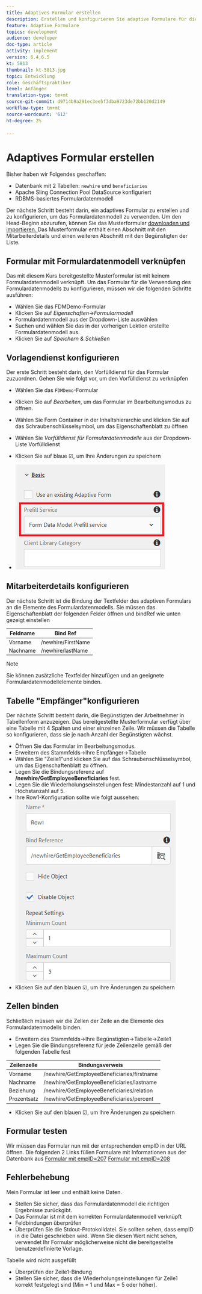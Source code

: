 ```yaml
---
title: Adaptives Formular erstellen
description: Erstellen und konfigurieren Sie adaptive Formulare für die Verwendung des Vorfülldienstes des Formulardatenmodells
feature: Adaptive Formulare
topics: development
audience: developer
doc-type: article
activity: implement
version: 6.4,6.5
kt: 5813
thumbnail: kt-5813.jpg
topic: Entwicklung
role: Geschäftspraktiker
level: Anfänger
translation-type: tm+mt
source-git-commit: d9714b9a291ec3ee5f3dba9723de72bb120d2149
workflow-type: tm+mt
source-wordcount: '612'
ht-degree: 2%

---
```



# Adaptives Formular erstellen

Bisher haben wir Folgendes geschaffen:

* Datenbank mit 2 Tabellen: `newhire` und `beneficiaries`
* Apache Sling Connection Pool DataSource konfiguriert
* RDBMS-basiertes Formulardatenmodell

Der nächste Schritt besteht darin, ein adaptives Formular zu erstellen und zu konfigurieren, um das Formulardatenmodell zu verwenden.  Um den Head-Beginn abzurufen, können Sie das Musterformular [downloaden und importieren. ](assets/fdm-demo-af.zip) Das Musterformular enthält einen Abschnitt mit den Mitarbeiterdetails und einen weiteren Abschnitt mit den Begünstigten der Liste.

## Formular mit Formulardatenmodell verknüpfen

Das mit diesem Kurs bereitgestellte Musterformular ist mit keinem Formulardatenmodell verknüpft. Um das Formular für die Verwendung des Formulardatenmodells zu konfigurieren, müssen wir die folgenden Schritte ausführen:

* Wählen Sie das FDMDemo-Formular
* Klicken Sie auf _Eigenschaften_->_Formularmodell_
* Formulardatenmodell aus der Dropdown-Liste auswählen
* Suchen und wählen Sie das in der vorherigen Lektion erstellte Formulardatenmodell aus.
* Klicken Sie auf _Speichern &amp; Schließen_

## Vorlagendienst konfigurieren

Der erste Schritt besteht darin, den Vorfülldienst für das Formular zuzuordnen. Gehen Sie wie folgt vor, um den Vorfülldienst zu verknüpfen

* Wählen Sie das `FDMDemo`-Formular
* Klicken Sie auf _Bearbeiten_, um das Formular im Bearbeitungsmodus zu öffnen.
* Wählen Sie Form Container in der Inhaltshierarchie und klicken Sie auf das Schraubenschlüsselsymbol, um das Eigenschaftenblatt zu öffnen
* Wählen Sie _Vorfülldienst für Formulardatenmodelle_ aus der Dropdown-Liste Vorfülldienst
* Klicken Sie auf blaue ☑, um Ihre Änderungen zu speichern

* ![prefill-service](assets/fdm-prefill.png)

## Mitarbeiterdetails konfigurieren

Der nächste Schritt ist die Bindung der Textfelder des adaptiven Formulars an die Elemente des Formulardatenmodells. Sie müssen das Eigenschaftenblatt der folgenden Felder öffnen und bindRef wie unten gezeigt einstellen


| Feldname | Bind Ref |
|------------|--------------------|
| Vorname | /newhire/FirstName |
| Nachname | /newhire/lastName |

>[!NOTE]
>
>Sie können zusätzliche Textfelder hinzufügen und an geeignete Formulardatenmodellelemente binden.

## Tabelle &quot;Empfänger&quot;konfigurieren

Der nächste Schritt besteht darin, die Begünstigten der Arbeitnehmer in Tabellenform anzuzeigen. Das bereitgestellte Musterformular verfügt über eine Tabelle mit 4 Spalten und einer einzelnen Zeile. Wir müssen die Tabelle so konfigurieren, dass sie je nach Anzahl der Begünstigten wächst.

* Öffnen Sie das Formular im Bearbeitungsmodus.
* Erweitern des Stammfelds->Ihre Empfänger->Tabelle
* Wählen Sie &quot;Zeile1&quot;und klicken Sie auf das Schraubenschlüsselsymbol, um das Eigenschaftenblatt zu öffnen.
* Legen Sie die Bindungsreferenz auf **/newhire/GetEmployeeBeneficiaries** fest.
* Legen Sie die Wiederholungseinstellungen fest: Mindestanzahl auf 1 und Höchstanzahl auf 5.
* Ihre Row1-Konfiguration sollte wie folgt aussehen:
   ![row-configure](assets/configure-row.PNG)
* Klicken Sie auf den blauen ☑, um Ihre Änderungen zu speichern

## Zellen binden

Schließlich müssen wir die Zellen der Zeile an die Elemente des Formulardatenmodells binden.

* Erweitern des Stammfelds->Ihre Begünstigten->Tabelle->Zeile1
* Legen Sie die Bindungsreferenz für jede Zeilenzelle gemäß der folgenden Tabelle fest

| Zeilenzelle | Bindungsverweis |
|------------|----------------------------------------------|
| Vorname | /newhire/GetEmployeeBeneficiaries/firstname |
| Nachname | /newhire/GetEmployeeBeneficiaries/lastname |
| Beziehung | /newhire/GetEmployeeBeneficiaries/relation |
| Prozentsatz | /newhire/GetEmployeeBeneficiaries/percent |

* Klicken Sie auf den blauen ☑, um Ihre Änderungen zu speichern

## Formular testen

Wir müssen das Formular nun mit der entsprechenden empID in der URL öffnen. Die folgenden 2 Links füllen Formulare mit Informationen aus der Datenbank aus
[Formular mit empID=207](http://localhost:4502/content/dam/formsanddocuments/fdmdemo/jcr:content?wcmmode=disabled&amp;empID=207)
[Formular mit empID=208](http://localhost:4502/content/dam/formsanddocuments/fdmdemo/jcr:content?wcmmode=disabled&amp;empID=208)

## Fehlerbehebung

Mein Formular ist leer und enthält keine Daten.

* Stellen Sie sicher, dass das Formulardatenmodell die richtigen Ergebnisse zurückgibt.
* Das Formular ist mit dem korrekten Formulardatenmodell verknüpft
* Feldbindungen überprüfen
* Überprüfen Sie die Stdout-Protokolldatei. Sie sollten sehen, dass empID in die Datei geschrieben wird. Wenn Sie diesen Wert nicht sehen, verwendet Ihr Formular möglicherweise nicht die bereitgestellte benutzerdefinierte Vorlage.

Tabelle wird nicht ausgefüllt

* Überprüfen der Zeile1-Bindung
* Stellen Sie sicher, dass die Wiederholungseinstellungen für Zeile1 korrekt festgelegt sind (Min = 1 und Max = 5 oder höher).

